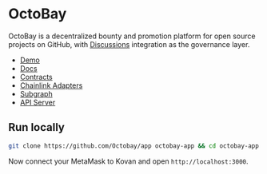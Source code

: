 # OctoBay

OctoBay is a decentralized bounty and promotion platform for open source projects on GitHub, with [Discussions](https://docs.github.com/en/discussions) integration as the governance layer.

- [Demo](https://app.octobay.org)
- [Docs](https://octobay.github.io/docs)
- [Contracts](https://github.com/OctoBay/contracts)
- [Chainlink Adapters](https://github.com/OctoBay/chainlink-adapters)
- [Subgraph](https://github.com/OctoBay/subgraph)
- [API Server](https://github.com/OctoBay/api)

## Run locally

```bash
git clone https://github.com/Octobay/app octobay-app && cd octobay-app && yarn && cp .env.sample .env && yarn app:dev
```

Now connect your MetaMask to Kovan and open `http://localhost:3000`.
